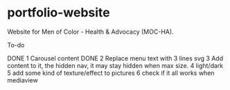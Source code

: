 # portfolio-website

Website for Men of Color - Health & Advocacy (MOC-HA).

To-do

DONE 1 Carousel content
DONE 2 Replace menu text with 3 lines svg
3 Add content to it, the hidden nav, it may stay hidden when max size.
4 light/dark
5 add some kind of texture/effect to pictures
6 check if it all works when mediaview